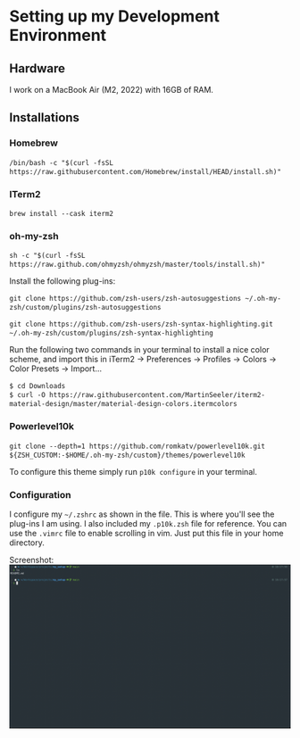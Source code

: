 # Setting up my Development Environment

## Hardware

I work on a MacBook Air (M2, 2022) with 16GB of RAM. 

## Installations

### Homebrew
```
/bin/bash -c "$(curl -fsSL https://raw.githubusercontent.com/Homebrew/install/HEAD/install.sh)"
```

### ITerm2
```
brew install --cask iterm2
```

### oh-my-zsh

```
sh -c "$(curl -fsSL https://raw.github.com/ohmyzsh/ohmyzsh/master/tools/install.sh)"
```

Install the following plug-ins:
```
git clone https://github.com/zsh-users/zsh-autosuggestions ~/.oh-my-zsh/custom/plugins/zsh-autosuggestions
```
```
git clone https://github.com/zsh-users/zsh-syntax-highlighting.git ~/.oh-my-zsh/custom/plugins/zsh-syntax-highlighting
```

Run the following two commands in your terminal to install a nice color scheme, and import this in iTerm2 -> Preferences -> Profiles -> Colors -> Color Presets -> Import...
```
$ cd Downloads
$ curl -O https://raw.githubusercontent.com/MartinSeeler/iterm2-material-design/master/material-design-colors.itermcolors
```

### Powerlevel10k

```
git clone --depth=1 https://github.com/romkatv/powerlevel10k.git ${ZSH_CUSTOM:-$HOME/.oh-my-zsh/custom}/themes/powerlevel10k
```

To configure this theme simply run `p10k configure` in your terminal.

### Configuration

I configure my `~/.zshrc` as shown in the file. This is where you'll see the plug-ins I am using. I also included my `.p10k.zsh` file for reference. You can use the `.vimrc` file to enable scrolling in vim. Just put this file in your home directory.

Screenshot:
![alt text](./screenshot.png)
